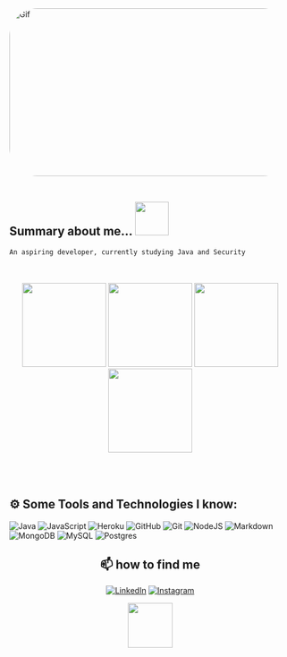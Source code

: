 
<img align="leaft" alt="Gif" height="300" width="1090" style="border-radius:50px;"  src="https://media.giphy.com/media/wwg1suUiTbCY8H8vIA/giphy-downsized-large.gif">

</br>
</br>

## Summary about me...  <img src="https://media.giphy.com/media/iIqmM5tTjmpOB9mpbn/giphy.gif" width="60"> 
    An aspiring developer, currently studying Java and Security

</br>
</br>

<div align="center">
<img height="150em" src="https://github-profile-summary-cards.vercel.app/api/cards/profile-details?username=jgbispo&theme=radical"/> 
<img height="150em" src="https://github-readme-stats.vercel.app/api?username=jgbispo&show_icons=true&theme=radical&include_all_commits=true&count_private=false&hide_border=true"/> <img height="150em" src="https://github-readme-stats.vercel.app/api/top-langs/?username=jgbispo&layout=compact&langs_count=7&theme=radical&hide_border=true"/> <img height="150em" src="https://github-readme-streak-stats.herokuapp.com/?user=jgbispo&theme=radical&hide_border=true"/>
</div>
</br>
</br>
</br>

## ⚙️ Some Tools and Technologies I know:     
![Java](https://img.shields.io/badge/java-%23ED8B00.svg?style=for-the-badge&logo=java&logoColor=white) 
![JavaScript](https://img.shields.io/badge/javascript-%23323330.svg?style=for-the-badge&logo=javascript&logoColor=%23F7DF1E)
![Heroku](https://img.shields.io/badge/Heroku-430098?style=for-the-badge&logo=heroku&logoColor=white)
![GitHub](https://img.shields.io/badge/GitHub-100000?style=for-the-badge&logo=github&logoColor=white)
![Git](https://img.shields.io/badge/GIT-E44C30?style=for-the-badge&logo=git&logoColor=white)
![NodeJS](https://img.shields.io/badge/node.js-6DA55F?style=for-the-badge&logo=node.js&logoColor=white) 
![Markdown](https://img.shields.io/badge/markdown-%23000000.svg?style=for-the-badge&logo=markdown&logoColor=white)
![MongoDB](https://img.shields.io/badge/MongoDB-%234ea94b.svg?style=for-the-badge&logo=mongodb&logoColor=white)
![MySQL](https://img.shields.io/badge/mysql-%2300f.svg?style=for-the-badge&logo=mysql&logoColor=white)
![Postgres](https://img.shields.io/badge/postgres-%23316192.svg?style=for-the-badge&logo=postgresql&logoColor=white) 

<div align="center">

## 📫 how to find me

[![LinkedIn](https://img.shields.io/badge/LinkedIn-%230077B5.svg?logo=linkedin&logoColor=white)](https://www.linkedin.com/in/joaogustavobispo/)
[![Instagram](https://img.shields.io/badge/Instagram-%23E4405F.svg?logo=Instagram&logoColor=white)](https://www.instagram.com/jgsbispo/)
<!-- ![Snake animation](https://github.com/jgbispo/jgbispo/blob/output/github-contribution-grid-snake.svg) -->

<img src="https://media.giphy.com/media/0TtX2qqpxp3pIafzio/giphy.gif" width="80"> 

</div>